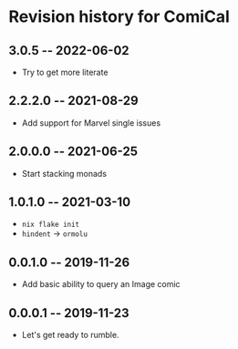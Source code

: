 # Revision history for ComiCal

## 3.0.5 -- 2022-06-02

* Try to get more literate

## 2.2.2.0 -- 2021-08-29

* Add support for Marvel single issues

## 2.0.0.0 -- 2021-06-25

* Start stacking monads

## 1.0.1.0 -- 2021-03-10

* `nix flake init`
* `hindent` -> `ormolu`

## 0.0.1.0 -- 2019-11-26

* Add basic ability to query an Image comic

## 0.0.0.1 -- 2019-11-23

* Let's get ready to rumble.
